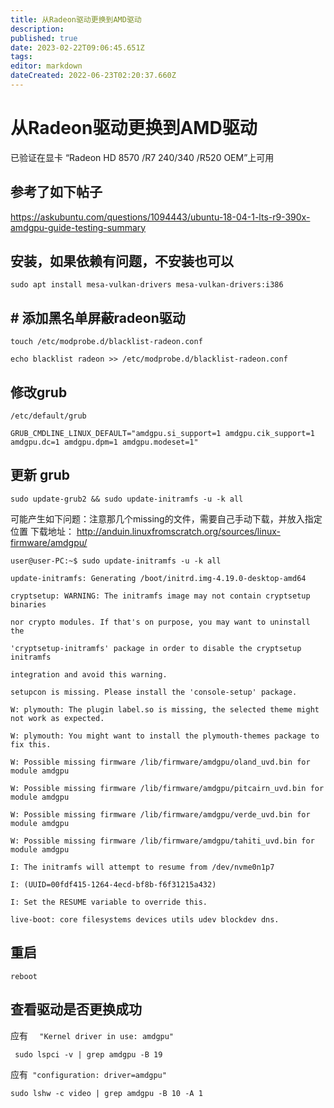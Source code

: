 ```yaml
---
title: 从Radeon驱动更换到AMD驱动
description: 
published: true
date: 2023-02-22T09:06:45.651Z
tags: 
editor: markdown
dateCreated: 2022-06-23T02:20:37.660Z
---
```


# 从Radeon驱动更换到AMD驱动
已验证在显卡 “Radeon HD 8570 /R7 240/340 /R520 OEM”上可用
## 参考了如下帖子

https://askubuntu.com/questions/1094443/ubuntu-18-04-1-lts-r9-390x-amdgpu-guide-testing-summary
##  安装，如果依赖有问题，不安装也可以
``` linux
sudo apt install mesa-vulkan-drivers mesa-vulkan-drivers:i386
```
## # 添加黑名单屏蔽radeon驱动
``` linux
touch /etc/modprobe.d/blacklist-radeon.conf

echo blacklist radeon >> /etc/modprobe.d/blacklist-radeon.conf

```
## 修改grub

``` linux
/etc/default/grub

GRUB_CMDLINE_LINUX_DEFAULT="amdgpu.si_support=1 amdgpu.cik_support=1 amdgpu.dc=1 amdgpu.dpm=1 amdgpu.modeset=1"
```
## 更新 grub
```  linux
sudo update-grub2 && sudo update-initramfs -u -k all
```
可能产生如下问题：注意那几个missing的文件，需要自己手动下载，并放入指定位置
下载地址： http://anduin.linuxfromscratch.org/sources/linux-firmware/amdgpu/
```
user@user-PC:~$ sudo update-initramfs -u -k all

update-initramfs: Generating /boot/initrd.img-4.19.0-desktop-amd64

cryptsetup: WARNING: The initramfs image may not contain cryptsetup binaries

nor crypto modules. If that's on purpose, you may want to uninstall the

'cryptsetup-initramfs' package in order to disable the cryptsetup initramfs

integration and avoid this warning.

setupcon is missing. Please install the 'console-setup' package.

W: plymouth: The plugin label.so is missing, the selected theme might not work as expected.

W: plymouth: You might want to install the plymouth-themes package to fix this.

W: Possible missing firmware /lib/firmware/amdgpu/oland_uvd.bin for module amdgpu

W: Possible missing firmware /lib/firmware/amdgpu/pitcairn_uvd.bin for module amdgpu

W: Possible missing firmware /lib/firmware/amdgpu/verde_uvd.bin for module amdgpu

W: Possible missing firmware /lib/firmware/amdgpu/tahiti_uvd.bin for module amdgpu

I: The initramfs will attempt to resume from /dev/nvme0n1p7

I: (UUID=00fdf415-1264-4ecd-bf8b-f6f31215a432)

I: Set the RESUME variable to override this.

live-boot: core filesystems devices utils udev blockdev dns.
```


## 重启
``` linux 
reboot
```

## 查看驱动是否更换成功
应有 ```  "Kernel driver in use: amdgpu"```

``` sudo lspci -v | grep amdgpu -B 19```

应有``` "configuration: driver=amdgpu"```

```sudo lshw -c video | grep amdgpu -B 10 -A 1```
